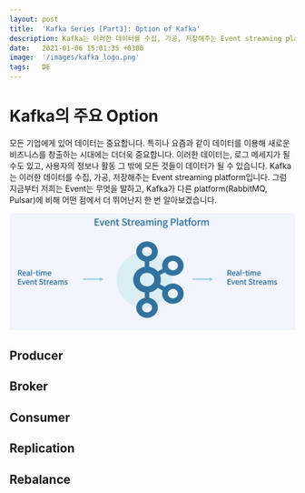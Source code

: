 ```yaml
---
layout: post
title:  'Kafka Series [Part3]: Option of Kafka'
description: Kafka는 이러한 데이터를 수집, 가공, 저장해주는 Event streaming platform입니다.
date:   2021-01-06 15:01:35 +0300
image:  '/images/kafka_logo.png'
tags:   DE
---
```



# Kafka의 주요 Option
모든 기업에게 있어 데이터는 중요합니다. 특히나 요즘과 같이 데이터를 이용해 새로운 비즈니스를 창출하는 시대에는 더더욱 중요합니다. 이러한 데이터는, 로그 메세지가 될 수도 있고, 사용자의 정보나 활동 그 밖에 모든 것들이 데이터가 될 수 있습니다. Kafka는 이러한 데이터를 수집, 가공, 저장해주는 Event streaming platform입니다. 그럼 지금부터 저희는 Event는 무엇을 말하고, Kafka가 다른 platform(RabbitMQ, Pulsar)에 비해 어떤 점에서 더 뛰어난지 한 번 알아보겠습니다. 

![](/images/kafka_2.png)

## Producer

## Broker

## Consumer


## Replication

## Rebalance
